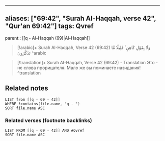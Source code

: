 
---
aliases: ["69:42", "Surah Al-Haqqah, verse 42", "Qur'an 69:42"]
tags: Qvref
---

parent:: [[q - Al-Haqqah (69)|Al-Haqqah]]

> [!arabic]+ Surah Al-Haqqah, Verse 42 (69:42)
> <span class="quran-arabic">وَلَا بِقَوْلِ كَاهِنٍ ۚ قَلِيلًا مَّا تَذَكَّرُونَ</span>
^arabic

> [!translation]+ Surah Al-Haqqah, Verse 42 (69:42) - Translation
> Это - не слова прорицателя. Мало же вы поминаете назидания!
^translation



## Related notes
```dataview
LIST from [[q - 69 - 42]]
WHERE !contains(file.name, "q - ")
SORT file.name ASC
```

### Related verses (footnote backlinks)
```dataview
LIST FROM [[q - 69 - 42]] AND #Qvref
SORT file.name ASC
```

